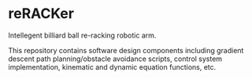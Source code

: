 # reRACKer

Intellegent billiard ball re-racking robotic arm.

This repository contains software design components including gradient descent path planning/obstacle avoidance scripts, control system implementation, kinematic and dynamic equation functions, etc.
